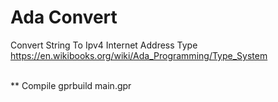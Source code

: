 # Ada Convert
Convert String To Ipv4 Internet Address Type<br>
https://en.wikibooks.org/wiki/Ada_Programming/Type_System <br>

<br>
** Compile
gprbuild main.gpr
